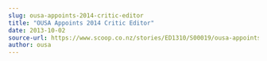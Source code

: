 ```yaml
---
slug: ousa-appoints-2014-critic-editor
title: "OUSA Appoints 2014 Critic Editor"
date: 2013-10-02
source-url: https://www.scoop.co.nz/stories/ED1310/S00019/ousa-appoints-2014-critic-editor.htm
author: ousa
---
```


